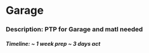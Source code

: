 # Garage
### Description: PTP for Garage and matl needed
##### Timeline: ~ 1 week prep ~ 3 days act
